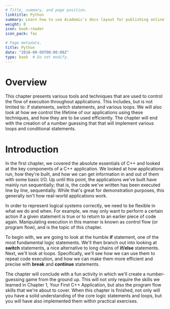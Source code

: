 ```yaml
---
# Title, summary, and page position.
linktitle: Python
summary: Learn how to use Academic's docs layout for publishing online courses, software documentation, and tutorials.
weight: 0
icon: book-reader
icon_pack: fas

# Page metadata.
title: Python
date: "2018-09-09T00:00:00Z"
type: book  # Do not modify.
---
```


# Overview

This chapter presents various tools and techniques that are used to control the flow of execution throughout applications. This includes, but is not limited to: if statements, switch statements, and various loops. We will also look at how we control the lifetime of our applications using these techniques, and how they are to be used efficiently. The chapter will end with the creation of a number guessing that that will implement various loops and conditional statements.

# Introduction

In the first chapter, we covered the absolute essentials of C++ and looked at the key components of a C++ application. We looked at how applications run, how they're built, and how we can get information in and out of them with some basic I/O. Up until this point, the applications we've built have mainly run sequentially; that is, the code we've written has been executed line by line, sequentially. While that's great for demonstration purposes, this generally isn't how real-world applications work.

In order to represent logical systems correctly, we need to be flexible in what we do and when. For example, we may only want to perform a certain action if a given statement is true or to return to an earlier piece of code again. Manipulating execution in this manner is known as control flow (or program flow), and is the topic of this chapter.

To begin with, we are going to look at the humble **if** statement, one of the most fundamental logic statements. We'll then branch out into looking at **switch** statements, a nice alternative to long chains of **if/else** statements. Next, we'll look at loops. Specifically, we'll see how we can use them to repeat code execution, and how we can make them more efficient and precise with **break** and **continue** statements.

The chapter will conclude with a fun activity in which we'll create a number-guessing game from the ground up. This will not only require the skills we learned in Chapter 1, Your First C++ Application, but also the program flow skills that we're about to cover. When this chapter is finished, not only will you have a solid understanding of the core logic statements and loops, but you will have also implemented them within practical exercises.
